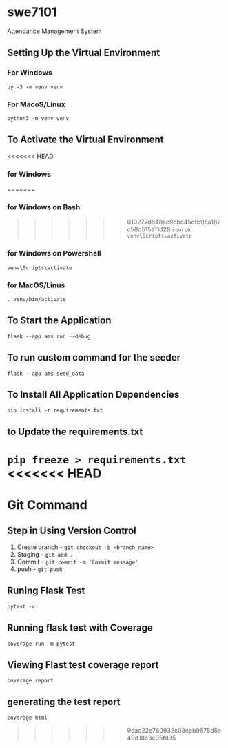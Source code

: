 # swe7101
Attendance Management System

## Setting Up the Virtual Environment

### For Windows
   `py -3 -m venv venv`

### For MacoS/Linux
   `python3 -m venv venv`

## To Activate the Virtual Environment

<<<<<<< HEAD

### for Windows
=======
### for Windows on Bash
>>>>>>> 010277d648ac9cbc45cfb95a182c58d515a11d28
   `source venv\Scripts\activate`

### for Windows on Powershell
   `venv\Scripts\activate`
   
### for MacOS/Linus
   `. venv/bin/activate`

## To Start the Application 
   `flask --app ams run --debug`

## To run custom command for the seeder
   `flask --app ams seed_data`

## To Install All Application Dependencies
   `pip install -r requirements.txt`

## to Update the requirements.txt
   `pip freeze > requirements.txt`
<<<<<<< HEAD
=======

# Git Command

## Step in Using Version Control
1. Create branch - `git checkout -b <branch_name>`
2. Staging - `git add .`
3. Commit - `git commit -m 'Commit message'`
3. push - `git push`

## Runing Flask Test
 `pytest -v`

## Running flask test with Coverage
`coverage run -m pytest`

## Viewing Flast test coverage report
`coverage report`

## generating the test report
`coverage html`
>>>>>>> 9dac22e760932c03ceb9675d5e49d18e3c05fd35
